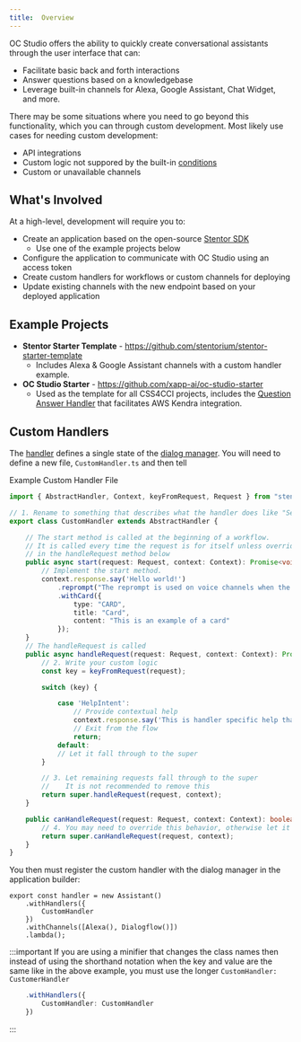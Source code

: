 ```yaml
---
title:  Overview
---
```


OC Studio offers the ability to quickly create conversational assistants through the user interface that can:

- Facilitate basic back and forth interactions
- Answer questions based on a knowledgebase
- Leverage built-in channels for Alexa, Google Assistant, Chat Widget, and more.

There may be some situations where you need to go beyond this functionality, which you can through custom development.  Most likely use cases for needing custom development:

- API integrations
- Custom logic not suppored by the built-in [conditions](/docs/dialog-manager/conditions)
- Custom or unavailable channels

## What's Involved

At a high-level, development will require you to:

- Create an application based on the open-source [Stentor SDK](https://github.com/stentorium/stentor)
    - Use one of the example projects below
- Configure the application to communicate with OC Studio using an access token
- Create custom handlers for workflows or custom channels for deploying
- Update existing channels with the new endpoint based on your deployed application

## Example Projects

- **Stentor Starter Template** - https://github.com/stentorium/stentor-starter-template 
    - Includes Alexa & Google Assistant channels with a custom handler example.
- **OC Studio Starter** - https://github.com/xapp-ai/oc-studio-starter 
    - Used as the template for all CSS4CCI projects, includes the [Question Answer Handler](https://github.com/xapp-ai/question-answering-handler) that facilitates AWS Kendra integration.

## Custom Handlers

The [handler](/docs/content/handlers) defines a single state of the [dialog manager](/docs/dialog-manager/overview).  You will need to define a new file, `CustomHandler.ts` and then tell 

Example Custom Handler File

```ts
import { AbstractHandler, Context, keyFromRequest, Request } from "stentor";

// 1. Rename to something that describes what the handler does like "SearchHandler"
export class CustomHandler extends AbstractHandler {

    // The start method is called at the beginning of a workflow.
    // It is called every time the request is for itself unless overridden
    // in the handleRequest method below
    public async start(request: Request, context: Context): Promise<void> {
        // Implement the start method.
        context.response.say('Hello world!')
            .reprompt("The reprompt is used on voice channels when the user doesn't respond.")
            .withCard({
                type: "CARD",
                title: "Card",
                content: "This is an example of a card"
            });
    }
    // The handleRequest is called 
    public async handleRequest(request: Request, context: Context): Promise<void> {
        // 2. Write your custom logic
        const key = keyFromRequest(request);

        switch (key) {

            case 'HelpIntent':
                // Provide contextual help
                context.response.say('This is handler specific help that is returned.');
                // Exit from the flow
                return;
            default:
            // Let it fall through to the super
        }

        // 3. Let remaining requests fall through to the super
        //    It is not recommended to remove this
        return super.handleRequest(request, context);
    }

    public canHandleRequest(request: Request, context: Context): boolean {
        // 4. You may need to override this behavior, otherwise let it fall through to the super
        return super.canHandleRequest(request, context);
    }
}
```

You then must register the custom handler with the dialog manager in the application builder:

```
export const handler = new Assistant()
    .withHandlers({
        CustomHandler
    })
    .withChannels([Alexa(), Dialogflow()])
    .lambda();
```

:::important
If you are using a minifier that changes the class names then instead of using the shorthand notation when the key and value are the same like in the above example, you must use the longer `CustomHandler: CustomerHandler` 

```ts
    .withHandlers({
        CustomHandler: CustomHandler
    })
```
:::
